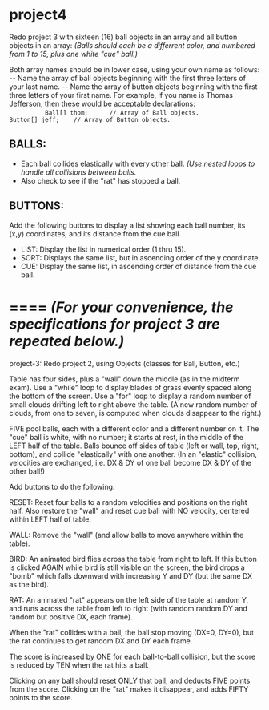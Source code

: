 # project4
Redo project 3 with sixteen (16) ball objects in an array and all button objects in an array:
*(Balls should each be a differrent color, and numbered from 1 to 15, plus one white "cue" ball.)*

Both array names should be in lower case, using your own name as follows:
-- Name the array of ball objects beginning with the first three letters of your last name.
-- Name the array of button objects beginning with the first three letters of your first name.
For example, if you name is Thomas Jefferson, then these would be acceptable declarations:  
       `           Ball[] thom;      // Array of Ball objects. `
       `           Button[] jeff;    // Array of Button objects.`

BALLS:
-----
* Each ball collides elastically with every other ball.  *(Use nested loops to handle all collisions between balls.*  
* Also check to see if the "rat" has stopped a ball.

BUTTONS:
-------
Add the following buttons to display a list showing each ball number, its (x,y) coordinates, and its distance from the cue ball.  
* LIST:  Display the list in numerical order (1 thru 15).
* SORT:  Displays the same list, but in ascending order of the y coordinate.
* CUE:   Display the same list, in ascending order of distance from the cue ball.


====
    *(For your convenience, the specifications for project 3 are repeated below.)*
====


project-3:
Redo project 2, using Objects (classes for Ball, Button, etc.)

Table has four sides, plus a "wall" down the middle (as in the midterm exam). Use a "while" loop to display blades of grass evenly spaced along the bottom of the screen. Use a "for" loop to display a random number of small clouds drifting left to right above the table. (A new random number of clouds, from one to seven, is computed when clouds disappear to the right.)

FIVE pool balls, each with a different color and a different number on it.
The "cue" ball is white, with no number; it starts at rest, in the middle of the LEFT half of the table.
Balls bounce off sides of table (left or wall, top, right, bottom), and collide "elastically" with one another.
(In an "elastic" collision, velocities are exchanged, i.e. DX & DY of one ball become DX & DY of the other ball!)

Add buttons to do the following:

RESET: Reset four balls to a random velocities and positions on the right half.
Also restore the "wall" and reset cue ball with NO velocity, centered within LEFT half of table.

WALL: Remove the "wall" (and allow balls to move anywhere within the table).

BIRD: An animated bird flies across the table from right to left.
If this button is clicked AGAIN while bird is still visible on the screen,
the bird drops a "bomb" which falls downward with increasing Y and DY (but the same DX as the bird).

RAT: An animated "rat" appears on the left side of the table at random Y, and runs across the table from left to right (with random random DY and random but positive DX, each frame).

When the "rat" collides with a ball, the ball stop moving (DX=0, DY=0), but the rat continues to get random DX and DY each frame.

The score is increased by ONE for each ball-to-ball collision,
but the score is reduced by TEN when the rat hits a ball.

Clicking on any ball should reset ONLY that ball, and deducts FIVE points from the score. Clicking on the "rat" makes it disappear, and adds FIFTY points to the score.
